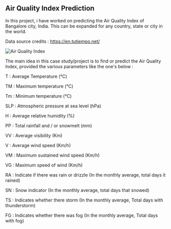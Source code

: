 <h2>  Air Quality Index Prediction </h2>

In this project, i have worked on predicting the Air Quality Index of Bangalore city, India. This can be expanded for any country, state or city in the world.

Data source credits : https://en.tutiempo.net/

![Air Quality Index](https://previews.123rf.com/images/blueringmedia/blueringmedia2002/blueringmedia200200906/140013522-air-quality-index-chart-with-color-scales-from-good-to-hazardous-illustration.jpg)

The main idea in this case study/project is to find or predict the Air Quality Index, provided the various parameters like the one's below :

T : Average Temperature (°C)

TM : Maximum temperature (°C)

Tm : Minimum temperature (°C)

SLP : Atmospheric pressure at sea level (hPa)

H : Average relative humidity (%)

PP : Total rainfall and / or snowmelt (mm)

VV : Average visibility (Km)

V : Average wind speed (Km/h)

VM : Maximum sustained wind speed (Km/h)

VG : Maximum speed of wind (Km/h)

RA : Indicate if there was rain or drizzle (In the monthly average, total days it rained)

SN : Snow indicator (In the monthly average, total days that snowed)

TS : Indicates whether there storm (In the monthly average, Total days with thunderstorm)

FG : Indicates whether there was fog (In the monthly average, Total days with fog)

